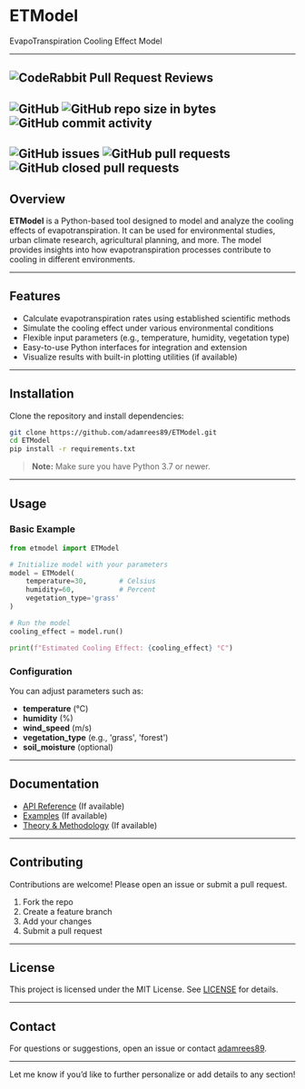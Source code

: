 # ETModel
EvapoTranspiration Cooling Effect Model

------
![CodeRabbit Pull Request Reviews](https://img.shields.io/coderabbit/prs/github/adamrees89/ETModel?utm_source=oss&utm_medium=github&utm_campaign=adamrees89%2FETModel&labelColor=171717&color=FF570A&link=https%3A%2F%2Fcoderabbit.ai&label=CodeRabbit+Reviews)
------
![GitHub](https://img.shields.io/github/license/adamrees89/ETModel.svg)
![GitHub repo size in bytes](https://img.shields.io/github/repo-size/adamrees89/ETModel.svg)
![GitHub commit activity](https://img.shields.io/github/commit-activity/w/adamrees89/ETModel.svg)
------
![GitHub issues](https://img.shields.io/github/issues/adamrees89/ETModel.svg)
![GitHub pull requests](https://img.shields.io/github/issues-pr/adamrees89/ETModel.svg)
![GitHub closed pull requests](https://img.shields.io/github/issues-pr-closed/adamrees89/ETModel.svg)
------

## Overview

**ETModel** is a Python-based tool designed to model and analyze the cooling effects of evapotranspiration. It can be used for environmental studies, urban climate research, agricultural planning, and more. The model provides insights into how evapotranspiration processes contribute to cooling in different environments.

---

## Features

- Calculate evapotranspiration rates using established scientific methods
- Simulate the cooling effect under various environmental conditions
- Flexible input parameters (e.g., temperature, humidity, vegetation type)
- Easy-to-use Python interfaces for integration and extension
- Visualize results with built-in plotting utilities (if available)

---

## Installation

Clone the repository and install dependencies:

```bash
git clone https://github.com/adamrees89/ETModel.git
cd ETModel
pip install -r requirements.txt
```

> **Note:** Make sure you have Python 3.7 or newer.

---

## Usage

### Basic Example

```python
from etmodel import ETModel

# Initialize model with your parameters
model = ETModel(
    temperature=30,        # Celsius
    humidity=60,           # Percent
    vegetation_type='grass'
)

# Run the model
cooling_effect = model.run()

print(f"Estimated Cooling Effect: {cooling_effect} °C")
```

### Configuration

You can adjust parameters such as:
- **temperature** (°C)
- **humidity** (%)
- **wind_speed** (m/s)
- **vegetation_type** (e.g., 'grass', 'forest')
- **soil_moisture** (optional)

---

## Documentation

- [API Reference](docs/API.md) (If available)
- [Examples](examples/) (If available)
- [Theory & Methodology](docs/METHOD.md) (If available)

---

## Contributing

Contributions are welcome! Please open an issue or submit a pull request.

1. Fork the repo
2. Create a feature branch
3. Add your changes
4. Submit a pull request

---

## License

This project is licensed under the MIT License. See [LICENSE](LICENSE) for details.

---

## Contact

For questions or suggestions, open an issue or contact [adamrees89](https://github.com/adamrees89).

---

Let me know if you’d like to further personalize or add details to any section!
